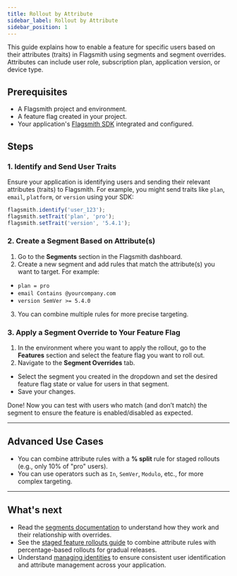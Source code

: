 ```yaml
---
title: Rollout by Attribute
sidebar_label: Rollout by Attribute
sidebar_position: 1
---
```


This guide explains how to enable a feature for specific users based on their attributes (traits) in Flagsmith using segments and segment overrides. Attributes can include user role, subscription plan, application version, or device type.

## Prerequisites

- A Flagsmith project and environment.
- A feature flag created in your project.
- Your application's [Flagsmith SDK](/integrating-with-flagsmith/integration-overview) integrated and configured.

## Steps

### 1. Identify and Send User Traits

Ensure your application is identifying users and sending their relevant attributes (traits) to Flagsmith. For example, you might send traits like `plan`, `email`, `platform`, or `version` using your SDK:

```javascript
flagsmith.identify('user_123');
flagsmith.setTrait('plan', 'pro');
flagsmith.setTrait('version', '5.4.1');
```

### 2. Create a Segment Based on Attribute(s)

1. Go to the **Segments** section in the Flagsmith dashboard.
2. Create a new segment and add rules that match the attribute(s) you want to target. For example:
  - `plan = pro`
  - `email Contains @yourcompany.com`
  - `version SemVer >= 5.4.0`
3. You can combine multiple rules for more precise targeting.

### 3. Apply a Segment Override to Your Feature Flag

1. In the environment where you want to apply the rollout, go to the **Features** section and select the feature flag you want to roll out.
2. Navigate to the **Segment Overrides** tab.
- Select the segment you created in the dropdown and set the desired feature flag state or value for users in that segment.
- Save your changes.

Done! Now you can test with users who match (and don’t match) the segment to ensure the feature is enabled/disabled as expected.

---

## Advanced Use Cases

- You can combine attribute rules with a **% split** rule for staged rollouts (e.g., only 10% of "pro" users).
- You can use operators such as `In`, `SemVer`, `Modulo`, etc., for more complex targeting.

---

## What's next

- Read the [segments documentation](/flagsmith-concepts/segments) to understand how they work and their relationship with overrides.
- See the [staged feature rollouts guide](./rollout-by-percentage.md) to combine attribute rules with percentage-based rollouts for gradual releases.
- Understand [managing identities](/flagsmith-concepts/identities) to ensure consistent user identification and attribute management across your application.
